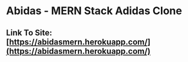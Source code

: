 # Abidas - MERN Stack Adidas Clone

## Link To Site: [https://abidasmern.herokuapp.com/](https://abidasmern.herokuapp.com/)
